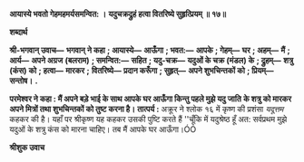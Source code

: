 **आयास्ये भवतो गेहमहमर्यसमन्वित: ।** **यदुचक्रद्रुहं हत्वा वितरिष्ये सुहृत्प्रियम् ॥ १७॥** 

**शब्दार्थ** 

**श्री-भगवान् उवाच—** **भगवान् ने कहा** **; आयास्ये—** **आऊँगा** **; भवत:—** **आपके** **; गेहम्—** **घर** **; अहम्—** **मैं** **; आर्य—** **अपने अग्रज** **(बलराम)** **; समन्वित:—** **सहित** **; यदु-चक्र—** **यदुओं के चक्र (मंडल) के** **; द्रुहम्—** **शत्रु (कंस) को** **; हत्वा—** **मारकर** **;** **वितरिष्ये—** **प्रदान करूँगा** **; सुहृत्—** **अपने शुभचिन्तकों को** **; प्रियम्—** **सन्तोष।** **.** 

**परमेश्वर ने कहा : मैं अपने बड़े भाई के साथ आपके घर आऊँगा किन्तु पहले मुझे यदु जाति** **के शत्रु को मारकर अपने मित्रों तथा शुभचिन्तकों को तुष्ट करना है।** **तात्पर्य :** अक्रूर ने श्लोक १६ में कृष्ण की प्रशंसा *यदूत्तम* कहकर की है। यहाँ पर श्रीकृष्ण यह कहकर उसकी पुष्टि करते हैं ''चूँकि में यदुश्रेष्ठ हूँ अत: सर्वप्रथम मुझे यदुओं के शत्रु कंस को मारना चाहिए। तब मैं आपके घर आऊँगा।ÓÓ  

**श्रीशुक उवाच** 